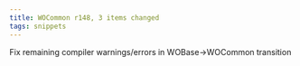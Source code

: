 ```yaml
---
title: WOCommon r148, 3 items changed
tags: snippets
---
```


Fix remaining compiler warnings/errors in WOBase-&gt;WOCommon transition
